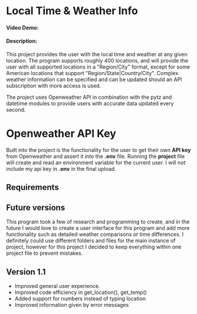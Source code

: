 # Local Time & Weather Info

#### Video Demo: <URL HERE>
#### Description: 
This project provides the user with the local time and weather at any given location. The program supports roughly 400 locations, and will provide the user with all supported locations in a "Region/City" format, except for some American locations that support "Region/State|Country/City".
Complex weather information can be specified and can be updated should an API subscription with more access is used.

The project uses Openweather API in combination with the pytz and datetime modules to provide users with accurate data updated every second. 


# Openweather API Key
Built into the project is the functionality for the user to get their own **API key** from Openweather and assert it into the **.env** file. Running the **project** file will create and read an environment variable for the current user. I will not include my api key in **.env** in the final upload.

## Requirements


## Future versions
This program took a few of research and programming to create, and in the future I would love to create a user interface for this program and add more functionality such as detailed weather comparisons or time differences. I definitely could use different folders and files for the main instance of project, however for this project I decided to keep everything within one project file to prevent mistakes.

## Version 1.1
- Improved general user experience.
- Improved code efficiency in get_location(), get_temp()
- Added support for numbers instead of typing location
- Improved information given by error messages